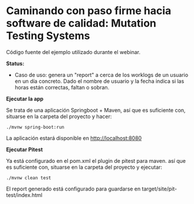 # Caminando con paso firme hacia software de calidad: **Mutation Testing Systems**

Código fuente del ejemplo utilizado durante el webinar.

**Status:**
* Caso de uso: genera un "report" a cerca de los worklogs de un usuario en un día concreto. Dado el nombre de usuario y la fecha indica si las horas están correctas, faltan o sobran.

**Ejecutar la app**

Se trata de una aplicación Springboot + Maven, así que es suficiente con, situarse en la carpeta del proyecto y hacer:

```./mvnw spring-boot:run```

La aplicación estará disponible en [http://localhost:8080](http://localhost:8080)

**Ejecutar Pitest**

Ya está configurado en el pom.xml el plugin de pitest para maven. así que es suficiente con, situarse en la carpeta del proyecto y ejecutar:

```./mvnw clean test```

El report generado está configurado para guardarse en target/site/pit-test/index.html

